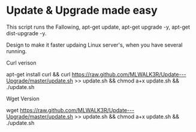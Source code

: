 Update & Upgrade made easy
===================
 

This script runs the Fallowing, apt-get update, apt-get upgrade -y, apt-get dist-upgrade -y. 


Design to make it faster updaing Linux server's, when you have several running.


Curl verison

apt-get install curl && curl https://raw.github.com/MLWALK3R/Update---Upgrade/master/update.sh >> update.sh && chmod a+x update.sh && ./update.sh


Wget Version

wget https://raw.github.com/MLWALK3R/Update---Upgrade/master/update.sh >> update.sh && chmod a+x update.sh && ./update.sh
